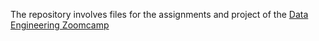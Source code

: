 The repository involves files for the assignments and project of the [Data Engineering Zoomcamp](https://github.com/DataTalksClub/data-engineering-zoomcamp)
